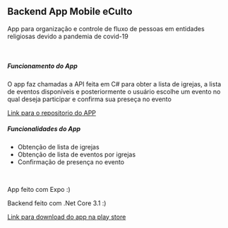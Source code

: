 <h2>Backend App Mobile <b>eCulto</b></h2>
<p>App para organização e controle de fluxo de pessoas em entidades religiosas devido a pandemia de covid-19</p>
<br>
<h5>Funcionamento do App</h5>
<p>O app faz chamadas a API feita em C# para obter a lista de igrejas, a lista de eventos disponíveis e posteriormente o usuário escolhe um evento no qual deseja participar e confirma sua preseça no evento</p>
<p><a href="https://github.com/willpower18/eCulto">Link para o repositorio do APP</a></p>
<h5>Funcionalidades do App</h5>
<ul>
<li>Obtenção de lista de igrejas</li>
<li>Obtenção de lista de eventos por igrejas</li>
<li>Confirmação de presença no evento</li>
</ul>
<br>
<p>App feito com Expo :)</p>
<p>Backend feito com .Net Core 3.1 :)</p>
<p><a href="https://play.google.com/store/apps/details?id=com.wbsystems.eculto&hl=pt&gl=US">Link para download do app na play store</a></p>
